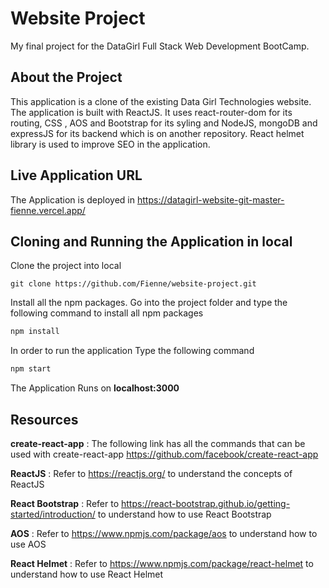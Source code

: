 # Website Project

My final project for the DataGirl Full Stack Web Development BootCamp.

## About the Project 
This application is a clone of the existing Data Girl Technologies website.
The application is built with ReactJS. It uses react-router-dom for its routing, CSS , AOS and Bootstrap for its syling and NodeJS, mongoDB and expressJS for its backend which is on another repository. React helmet library is used to improve SEO in the application. 

## Live Application URL

The Application is deployed in https://datagirl-website-git-master-fienne.vercel.app/


## Cloning and Running the Application in local

Clone the project into local

```
git clone https://github.com/Fienne/website-project.git
```

Install all the npm packages. Go into the project folder and type the following command to install all npm packages

```bash
npm install
```

In order to run the application Type the following command

```bash
npm start
```

The Application Runs on **localhost:3000**

## Resources

**create-react-app** : The following link has all the commands that can be used with create-react-app
https://github.com/facebook/create-react-app

**ReactJS** : Refer to https://reactjs.org/ to understand the concepts of ReactJS

**React Bootstrap** : Refer to https://react-bootstrap.github.io/getting-started/introduction/ to understand how to use React Bootstrap  

**AOS** : Refer to https://www.npmjs.com/package/aos to understand how to use AOS  

**React Helmet** : Refer to https://www.npmjs.com/package/react-helmet to understand how to use React Helmet
